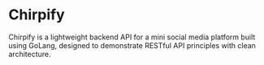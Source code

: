 # Chirpify
Chirpify is a lightweight backend API for a mini social media platform built using GoLang, designed to demonstrate RESTful API principles with clean architecture.
